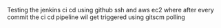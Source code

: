 Testing the jenkins ci cd using github ssh and aws ec2 where after every commit the ci cd pipeline wil get triggered using gitscm polling
